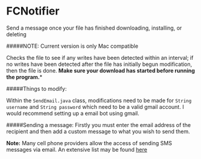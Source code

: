 # FCNotifier
Send a message once your file has finished downloading, installing, or deleting 

#####NOTE: Current version is only Mac compatible 

Checks the file to see if any writes have been detected within an interval; if no writes have been detected after the file has initially begun modification, then the file is done. **Make sure your download has started before running the program.***

#####Things to modify:

Within the `SendEmail.java` class, modifications need to be made for `String username` and `String password` which need to be a valid gmail account. I would recommend setting up a email bot using gmail.

#####Sending a message:
Firstly you must enter the email address of the recipient and then add a custom message to what you wish to send them. 

**Note:** Many cell phone providers allow the access of sending SMS messages via email. An extensive list may be found [here]



[//]: #
[here]: <http://martinfitzpatrick.name/list-of-email-to-sms-gateways>

